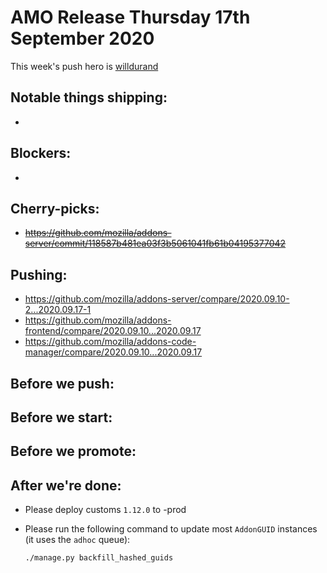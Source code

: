 # AMO Release Thursday 17th September 2020

This week's push hero is [willdurand](https://github.com/willdurand)

## Notable things shipping:

-

## Blockers:

-

## Cherry-picks:

- ~~https://github.com/mozilla/addons-server/commit/118587b481ea03f3b5061041fb61b04195377042~~

## Pushing:

- https://github.com/mozilla/addons-server/compare/2020.09.10-2...2020.09.17-1
- https://github.com/mozilla/addons-frontend/compare/2020.09.10...2020.09.17
- https://github.com/mozilla/addons-code-manager/compare/2020.09.10...2020.09.17

## Before we push:

## Before we start:

## Before we promote:

## After we're done:

- Please deploy customs `1.12.0` to -prod

- Please run the following command to update most `AddonGUID` instances (it uses the `adhoc` queue):

  ```
  ./manage.py backfill_hashed_guids
  ```
